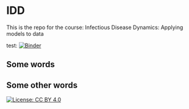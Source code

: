 <!-- Just fill in the brackets -->
# IDD

This is the repo for the course: Infectious Disease Dynamics: Applying models to data

test:
[![Binder](https://mybinder.org/badge_logo.svg)](https://mybinder.org/v2/gh/bcreiner/IDD/main?labpath=lecture_1.ipynb)

Some words
----------

Some other words
----------------

[![License: CC BY 4.0](https://licensebuttons.net/l/by/4.0/80x15.png)](http://creativecommons.org/licenses/by/4.0/)
